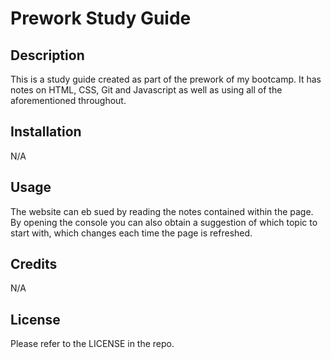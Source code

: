 # Prework Study Guide

## Description

This is a study guide created as part of the prework of my bootcamp. It has notes on HTML, CSS, Git and Javascript as well as using all of the aforementioned throughout.

## Installation

N/A

## Usage

The website can eb sued by reading the notes contained within the page. By opening the console you can also obtain a suggestion of which topic to start with, which changes each time the page is refreshed.

## Credits

N/A

## License

Please refer to the LICENSE in the repo.

